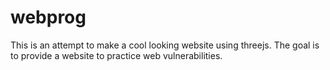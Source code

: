 # webprog
This is an attempt to make a cool looking website using threejs. The goal is to provide a website to practice web vulnerabilities.
